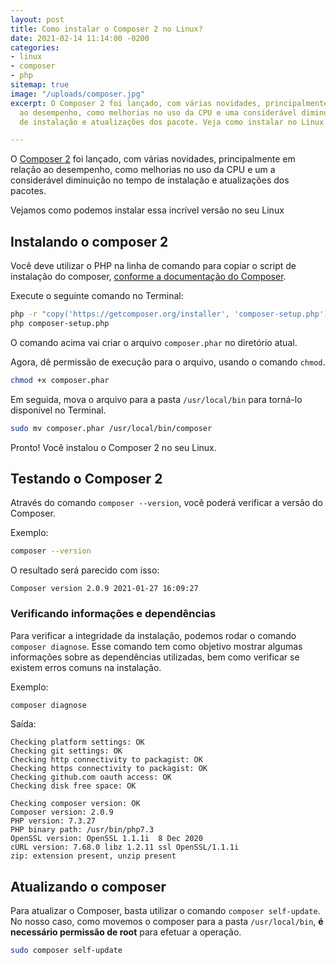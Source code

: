 ```yaml
---
layout: post
title: Como instalar o Composer 2 no Linux?
date: 2021-02-14 11:14:00 -0200
categories:
- linux
- composer
- php
sitemap: true
image: "/uploads/composer.jpg"
excerpt: O Composer 2 foi lançado, com várias novidades, principalmente em relação
  ao desempenho, como melhorias no uso da CPU e uma considerável diminuição no tempo
  de instalação e atualizações dos pacote. Veja como instalar no Linux.

---
```

O [Composer 2](https://getcomposer.org/2/) foi lançado, com várias novidades, principalmente em relação ao desempenho, como melhorias no uso da CPU e um a considerável diminuição no tempo de instalação e atualizações dos pacotes.

Vejamos como podemos instalar essa incrível versão no seu Linux

## Instalando o composer 2

Você deve utilizar o PHP na linha de comando para copiar o script de instalação do composer, [conforme a documentação do Composer](https://getcomposer.org/download/).

Execute o seguinte comando no Terminal:

```bash
php -r "copy('https://getcomposer.org/installer', 'composer-setup.php');"
php composer-setup.php
```

O comando acima vai criar o arquivo `composer.phar` no diretório atual.

Agora, dê permissão de execução para o arquivo, usando o comando `chmod`.

```bash
chmod +x composer.phar
```

Em seguida, mova o arquivo para a pasta `/usr/local/bin` para torná-lo disponível no Terminal.

```bash
sudo mv composer.phar /usr/local/bin/composer
```

Pronto! Você instalou o Composer 2 no seu Linux.

## Testando o Composer 2

Através do comando `composer --version`, você poderá verificar a versão do Composer.

Exemplo:

```bash
composer --version
```

O resultado será parecido com isso:

    Composer version 2.0.9 2021-01-27 16:09:27

### Verificando informações e dependências

Para verificar a integridade da instalação, podemos rodar o comando `composer diagnose`. Esse comando tem como objetivo mostrar algumas informações sobre as dependências utilizadas, bem como verificar se existem erros comuns na instalação.

Exemplo:

```bash
composer diagnose
```

Saída:

    Checking platform settings: OK
    Checking git settings: OK
    Checking http connectivity to packagist: OK
    Checking https connectivity to packagist: OK
    Checking github.com oauth access: OK
    Checking disk free space: OK
    
    Checking composer version: OK
    Composer version: 2.0.9
    PHP version: 7.3.27
    PHP binary path: /usr/bin/php7.3
    OpenSSL version: OpenSSL 1.1.1i  8 Dec 2020
    cURL version: 7.68.0 libz 1.2.11 ssl OpenSSL/1.1.1i
    zip: extension present, unzip present

## Atualizando o composer

Para atualizar o Composer, basta utilizar o comando `composer self-update`. No nosso caso, como movemos o composer para a pasta `/usr/local/bin`, **é necessário permissão de root** para efetuar a operação.

```bash
sudo composer self-update
```